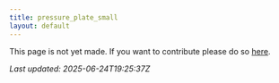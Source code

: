 ```yaml
---
title: pressure_plate_small
layout: default
---
```


This page is not yet made. If you want to contribute please do so [here](https://github.com/CrazyH2/Bigstone/blob/wiki/components/pressure_plate_small.md).

_Last updated: 2025-06-24T19:25:37Z_
